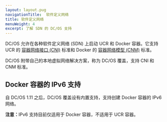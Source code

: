 ```yaml
---
layout: layout.pug
navigationTitle:  软件定义网络
title: 软件定义网络
menuWeight: 4
excerpt: 了解 SDN 的 DC/OS 支持
---
```



DC/OS 允许在各种软件定义网络 (SDN) 上启动 UCR 和 Docker 容器。它支持 UCR 的 [容器网络接口 (CNI)](https://github.com/containernetworking/cni) 标准和 Docker 的 [容器网络模型 (CNM)](https://github.com/docker/libnetwork/blob/master/docs/design.md) 标准。

DC/OS 附带自己的本地虚拟网络解决方案，称为 DC/OS 覆盖，支持 CNI 和 CNM 标准。

## Docker 容器的 IPv6 支持
自 DC/OS 1.11 之后，DC/OS 覆盖设有内置支持，支持创建 Docker 容器的 IPv6 网络。

<p class="message--note"><strong>注意：</strong>IPv6 支持目前仅适用于 Docker 容器，不适用于 UCR 容器。</p>
